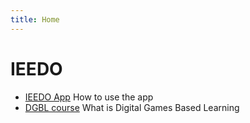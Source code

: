 ```yaml
---
title: Home
---
```

# IEEDO

- [IEEDO App](app/index.md)
  How to use the app
- [DGBL course](dgbl/index.md)
  What is Digital Games Based Learning
